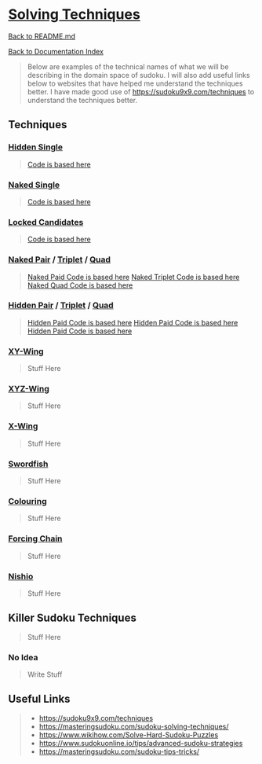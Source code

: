 # [Solving Techniques](https://en.wikipedia.org/wiki/Glossary_of_Sudoku)

[Back to README.md](../README.md)

[Back to Documentation Index](./Index.md)

> Below are examples of the technical names of what we will be describing in the domain space of sudoku.
> I will also add useful links below to websites that have helped me understand the techniques better.
> I have made good use of https://sudoku9x9.com/techniques to understand the techniques better.

## Techniques

### [Hidden Single][1]
> [Code is based here](../sudoku-solver/src/main/kotlin/org/ash/french/killer/sudoko/solvers/implementation/HiddenSingle.kt)

### [Naked Single][2]
> [Code is based here](../sudoku-solver/src/main/kotlin/org/ash/french/killer/sudoko/solvers/implementation/NakedSingle.kt)

### [Locked Candidates][3]
> [Code is based here](../sudoku-solver/src/main/kotlin/org/ash/french/killer/sudoko/solvers/implementation/LockedCandidates.kt)

### [Naked Pair][4] / [Triplet][13] / [Quad][14]
> [Naked Paid Code is based here](../sudoku-solver/src/main/kotlin/org/ash/french/killer/sudoko/solvers/implementation/NakedPair.kt)
> [Naked Triplet Code is based here](../sudoku-solver/src/main/kotlin/org/ash/french/killer/sudoko/solvers/implementation/NakedTriplet.kt)
> [Naked Quad Code is based here](../sudoku-solver/src/main/kotlin/org/ash/french/killer/sudoko/solvers/implementation/NakedQuad.kt)

### [Hidden Pair][5] / [Triplet][15] / [Quad][16]
> [Hidden Paid Code is based here](../sudoku-solver/src/main/kotlin/org/ash/french/killer/sudoko/solvers/implementation/HiddenPair.kt)
> [Hidden Paid Code is based here](../sudoku-solver/src/main/kotlin/org/ash/french/killer/sudoko/solvers/implementation/HiddenTriplet.kt)
> [Hidden Paid Code is based here](../sudoku-solver/src/main/kotlin/org/ash/french/killer/sudoko/solvers/implementation/HiddenQuad.kt)

### [XY-Wing][6]
> Stuff Here

### [XYZ-Wing][7]
> Stuff Here

### [X-Wing][8]
> Stuff Here

### [Swordfish][9]
> Stuff Here

### [Colouring][10]
> Stuff Here

### [Forcing Chain][11]
> Stuff Here

### [Nishio][12]
> Stuff Here

## Killer Sudoku Techniques
> Stuff Here

### No Idea
> Write Stuff

## Useful Links

> * https://sudoku9x9.com/techniques
> * https://masteringsudoku.com/sudoku-solving-techniques/
> * https://www.wikihow.com/Solve-Hard-Sudoku-Puzzles
> * https://www.sudokuonline.io/tips/advanced-sudoku-strategies
> * https://masteringsudoku.com/sudoku-tips-tricks/

[1]: https://sudoku9x9.com/techniques/hiddensingle/
[2]: https://sudoku9x9.com/techniques/nakedsingle/
[3]: https://sudoku9x9.com/techniques/lockedcandidates/
[4]: https://sudoku9x9.com/techniques/nakedpair
[5]: https://sudoku9x9.com/techniques/hiddenpair/   
[6]: https://sudoku9x9.com/techniques/xywing/
[7]: https://sudoku9x9.com/techniques/xyzwing/
[8]: https://sudoku9x9.com/techniques/xwing/
[9]: https://sudoku9x9.com/techniques/swordfish/
[10]: https://sudoku9x9.com/techniques/coloring/
[11]: https://sudoku9x9.com/techniques/forcingchain/
[12]: https://sudoku9x9.com/techniques/nishio/
[13]: https://sudoku9x9.com/techniques/nakedtriplet/
[14]: https://sudoku9x9.com/techniques/nakedquad/
[15]: https://sudoku9x9.com/techniques/hiddentriplet/
[16]: https://sudoku9x9.com/techniques/hiddenquad/
